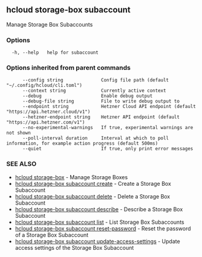 ## hcloud storage-box subaccount

Manage Storage Box Subaccounts

### Options

```
  -h, --help   help for subaccount
```

### Options inherited from parent commands

```
      --config string              Config file path (default "~/.config/hcloud/cli.toml")
      --context string             Currently active context
      --debug                      Enable debug output
      --debug-file string          File to write debug output to
      --endpoint string            Hetzner Cloud API endpoint (default "https://api.hetzner.cloud/v1")
      --hetzner-endpoint string    Hetzner API endpoint (default "https://api.hetzner.com/v1")
      --no-experimental-warnings   If true, experimental warnings are not shown
      --poll-interval duration     Interval at which to poll information, for example action progress (default 500ms)
      --quiet                      If true, only print error messages
```

### SEE ALSO

* [hcloud storage-box](hcloud_storage-box.md)	 - Manage Storage Boxes
* [hcloud storage-box subaccount create](hcloud_storage-box_subaccount_create.md)	 - Create a Storage Box Subaccount
* [hcloud storage-box subaccount delete](hcloud_storage-box_subaccount_delete.md)	 - Delete a Storage Box Subaccount
* [hcloud storage-box subaccount describe](hcloud_storage-box_subaccount_describe.md)	 - Describe a Storage Box Subaccount
* [hcloud storage-box subaccount list](hcloud_storage-box_subaccount_list.md)	 - List Storage Box Subaccounts
* [hcloud storage-box subaccount reset-password](hcloud_storage-box_subaccount_reset-password.md)	 - Reset the password of a Storage Box Subaccount
* [hcloud storage-box subaccount update-access-settings](hcloud_storage-box_subaccount_update-access-settings.md)	 - Update access settings of the Storage Box Subaccount
